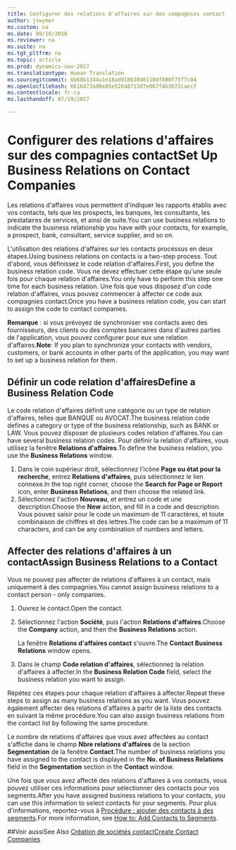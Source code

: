 ```yaml
---
title: Configurer des relations d'affaires sur des compagnies contact
author: jswymer
ms.custom: na
ms.date: 09/16/2016
ms.reviewer: na
ms.suite: na
ms.tgt_pltfrm: na
ms.topic: article
ms.prod: dynamics-nav-2017
ms.translationtype: Human Translation
ms.sourcegitcommit: 6b60b1344a1e18ad91863046110df880f75f7c04
ms.openlocfilehash: 6616473a00e85e52648713d7e067f4b3b72caecf
ms.contentlocale: fr-ca
ms.lasthandoff: 07/19/2017

---
```

# <a name="set-up-business-relations-on-contact-companies"></a><span data-ttu-id="fb29d-102">Configurer des relations d'affaires sur des compagnies contact</span><span class="sxs-lookup"><span data-stu-id="fb29d-102">Set Up Business Relations on Contact Companies</span></span>
<span data-ttu-id="fb29d-103">Les relations d'affaires vous permettent d'indiquer les rapports établis avec vos contacts, tels que les prospects, les banques, les consultants, les prestataires de services, et ainsi de suite.</span><span class="sxs-lookup"><span data-stu-id="fb29d-103">You can use business relations to indicate the business relationship you have with your contacts, for example, a prospect, bank, consultant, service supplier, and so on.</span></span>

<span data-ttu-id="fb29d-104">L'utilisation des relations d'affaires sur les contacts processus en deux étapes.</span><span class="sxs-lookup"><span data-stu-id="fb29d-104">Using business relations on contacts is a two-step process.</span></span> <span data-ttu-id="fb29d-105">Tout d'abord, vous définissez le code relation d'affaires.</span><span class="sxs-lookup"><span data-stu-id="fb29d-105">First, you define the business relation code.</span></span> <span data-ttu-id="fb29d-106">Vous ne devez effectuer cette étape qu'une seule fois pour chaque relation d'affaires.</span><span class="sxs-lookup"><span data-stu-id="fb29d-106">You only have to perform this step one time for each business relation.</span></span> <span data-ttu-id="fb29d-107">Une fois que vous disposez d'un code relation d'affaires, vous pouvez commencer à affecter ce code aux compagnies contact.</span><span class="sxs-lookup"><span data-stu-id="fb29d-107">Once you have a business relation code, you can start to assign the code to contact companies.</span></span>

<span data-ttu-id="fb29d-108">**Remarque** : si vous prévoyez de synchroniser vos contacts avec des fournisseurs, des clients ou des comptes bancaires dans d'autres parties de l'application, vous pouvez configurer pour eux une relation d'affaires.</span><span class="sxs-lookup"><span data-stu-id="fb29d-108">**Note**: If you plan to synchronize your contacts with vendors, customers, or bank accounts in other parts of the application, you may want to set up a business relation for them.</span></span>

## <a name="define-a-business-relation-code"></a><span data-ttu-id="fb29d-109">Définir un code relation d'affaires</span><span class="sxs-lookup"><span data-stu-id="fb29d-109">Define a Business Relation Code</span></span>
<span data-ttu-id="fb29d-110">Le code relation d'affaires définit une catégorie ou un type de relation d'affaires, telles que BANQUE ou AVOCAT.</span><span class="sxs-lookup"><span data-stu-id="fb29d-110">The business relation code defines a category or type of the business relationship, such as BANK or LAW.</span></span> <span data-ttu-id="fb29d-111">Vous pouvez disposer de plusieurs codes relation d'affaires.</span><span class="sxs-lookup"><span data-stu-id="fb29d-111">You can have several business relation codes.</span></span> <span data-ttu-id="fb29d-112">Pour définir la relation d'affaires, vous utilisez la fenêtre **Relations d'affaires**.</span><span class="sxs-lookup"><span data-stu-id="fb29d-112">To define the business relation, you use the **Business Relations** window.</span></span>

1. <span data-ttu-id="fb29d-113">Dans le coin supérieur droit, sélectionnez l'icône **Page ou état pour la recherche**, entrez **Relations d'affaires**, puis sélectionnez le lien connexe.</span><span class="sxs-lookup"><span data-stu-id="fb29d-113">In the top right corner, choose the **Search for Page or Report** icon, enter **Business Relations**, and then choose the related link.</span></span>
2. <span data-ttu-id="fb29d-114">Sélectionnez l'action **Nouveau**, et entrez un code et une description.</span><span class="sxs-lookup"><span data-stu-id="fb29d-114">Choose the **New** action, and fill in a code and description.</span></span> <span data-ttu-id="fb29d-115">Vous pouvez saisir pour le code un maximum de 11 caractères, et toute combinaison de chiffres et des lettres.</span><span class="sxs-lookup"><span data-stu-id="fb29d-115">The code can be a maximum of 11 characters, and can be any combination of numbers and letters.</span></span>

## <a name="assign-business-relations-to-a-contact"></a><span data-ttu-id="fb29d-116">Affecter des relations d'affaires à un contact</span><span class="sxs-lookup"><span data-stu-id="fb29d-116">Assign Business Relations to a Contact</span></span>
<span data-ttu-id="fb29d-117">Vous ne pouvez pas affecter de relations d'affaires à un contact, mais uniquement à des compagnies.</span><span class="sxs-lookup"><span data-stu-id="fb29d-117">You cannot assign business relations to a contact person - only companies.</span></span>

1. <span data-ttu-id="fb29d-118">Ouvrez le contact.</span><span class="sxs-lookup"><span data-stu-id="fb29d-118">Open the contact.</span></span>
2. <span data-ttu-id="fb29d-119">Sélectionnez l'action **Société**, puis l'action **Relations d'affaires**.</span><span class="sxs-lookup"><span data-stu-id="fb29d-119">Choose the **Company** action, and then the **Business Relations** action.</span></span>

    <span data-ttu-id="fb29d-120">La fenêtre **Relations d'affaires contact** s'ouvre.</span><span class="sxs-lookup"><span data-stu-id="fb29d-120">The **Contact Business Relations** window opens.</span></span>
3. <span data-ttu-id="fb29d-121">Dans le champ **Code relation d'affaires**, sélectionnez la relation d'affaires à affecter.</span><span class="sxs-lookup"><span data-stu-id="fb29d-121">In the **Business Relation Code** field, select the business relation you want to assign.</span></span>

<span data-ttu-id="fb29d-122">Répétez ces étapes pour chaque relation d'affaires à affecter.</span><span class="sxs-lookup"><span data-stu-id="fb29d-122">Repeat these steps to assign as many business relations as you want.</span></span> <span data-ttu-id="fb29d-123">Vous pouvez également affecter des relations d'affaires à partir de la liste des contacts en suivant la même procédure.</span><span class="sxs-lookup"><span data-stu-id="fb29d-123">You can also assign business relations from the contact list by following the same procedure.</span></span>

<span data-ttu-id="fb29d-124">Le nombre de relations d'affaires que vous avez affectées au contact s'affiche dans le champ **Nbre relations d'affaires** de la section **Segmentation** de la fenêtre **Contact**.</span><span class="sxs-lookup"><span data-stu-id="fb29d-124">The number of business relations you have assigned to the contact is displayed in the **No. of Business Relations** field in the **Segmentation** section in the **Contact** window.</span></span>

<span data-ttu-id="fb29d-125">Une fois que vous avez affecté des relations d'affaires à vos contacts, vous pouvez utiliser ces informations pour sélectionner des contacts pour vos segments.</span><span class="sxs-lookup"><span data-stu-id="fb29d-125">After you have assigned business relations to your contacts, you can use this information to select contacts for your segments.</span></span> <span data-ttu-id="fb29d-126">Pour plus d'informations, reportez-vous à [Procédure : ajouter des contacts à des segments](marketing-add-contact-segment.md).</span><span class="sxs-lookup"><span data-stu-id="fb29d-126">For more information, see [How to: Add Contacts to Segments](marketing-add-contact-segment.md).</span></span>

##<a name="see-also"></a><span data-ttu-id="fb29d-127">Voir aussi</span><span class="sxs-lookup"><span data-stu-id="fb29d-127">See Also</span></span>
[<span data-ttu-id="fb29d-128">Création de sociétés contact</span><span class="sxs-lookup"><span data-stu-id="fb29d-128">Create Contact Companies</span></span>](marketing-create-contact-companies.md)

